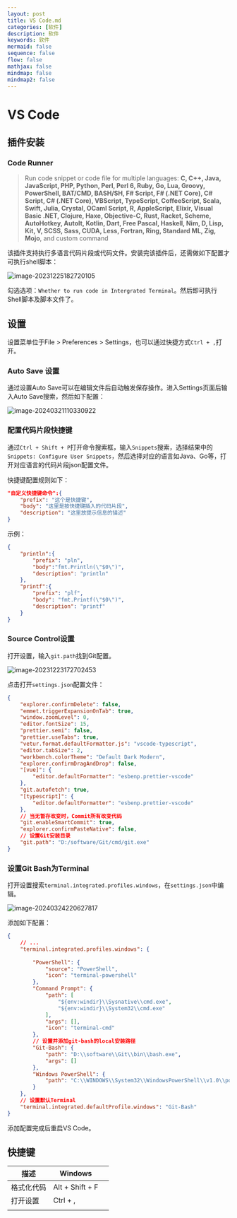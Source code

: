 ```yaml
---
layout: post
title: VS Code.md
categories: [软件]
description: 软件
keywords: 软件
mermaid: false
sequence: false
flow: false
mathjax: false
mindmap: false
mindmap2: false
---
```



# VS Code

## 插件安装

### Code Runner

> Run code snippet or code file for multiple languages: **C, C++, Java, JavaScript, PHP, Python, Perl, Perl 6, Ruby, Go, Lua, Groovy, PowerShell, BAT/CMD, BASH/SH, F# Script, F# (.NET Core), C# Script, C# (.NET Core), VBScript, TypeScript, CoffeeScript, Scala, Swift, Julia, Crystal, OCaml Script, R, AppleScript, Elixir, Visual Basic .NET, Clojure, Haxe, Objective-C, Rust, Racket, Scheme, AutoHotkey, AutoIt, Kotlin, Dart, Free Pascal, Haskell, Nim, D, Lisp, Kit, V, SCSS, Sass, CUDA, Less, Fortran, Ring, Standard ML, Zig, Mojo**, and custom command



该插件支持执行多语言代码片段或代码文件。安装完该插件后，还需做如下配置才可执行shell脚本：

![image-20231225182720105](https://www.xubighead.top/api/oss/img/S8lEMgro.png)



勾选选项：`Whether to run code in Intergrated Terminal`。然后即可执行Shell脚本及脚本文件了。



## 设置

设置菜单位于File > Preferences > Settings，也可以通过快捷方式`Ctrl + ,`打开。



### Auto Save 设置

通过设置Auto Save可以在编辑文件后自动触发保存操作。进入Settings页面后输入Auto Save搜索，然后如下配置：

<img src="https://www.xubighead.top/api/oss/img/S8mKkTJY.png" alt="image-20240321110330922" loading="lazy"/>



### 配置代码片段快捷键

通过`Ctrl + Shift + P`打开命令搜索框，输入`Snippets`搜索，选择结果中的`Snippets: Configure User Snippets`，然后选择对应的语言如Java、Go等，打开对应语言的代码片段json配置文件。

快捷键配置规则如下：

```json
"自定义快捷键命令":{
    "prefix": "这个是快捷键",
    "body": "这里是按快捷键插入的代码片段",
    "description": "这里放提示信息的描述"
}
```



示例：

```json
{
	"println":{
		"prefix": "pln",
		"body":"fmt.Println(\"$0\")",
		"description": "println"
	},
	"printf":{
		"prefix": "plf",
		"body": "fmt.Printf(\"$0\")",
		"description": "printf"
	}
}
```



### Source Control设置   

打开设置，输入`git.path`找到Git配置。

<img src="https://www.xubighead.top/api/oss/img/Rqnbd1Mm.png" alt="image-20231223172702453" loading="lazy"/>



点击打开`settings.json`配置文件：

```json
{
	"explorer.confirmDelete": false,
	"emmet.triggerExpansionOnTab": true,
	"window.zoomLevel": 0,
	"editor.fontSize": 15,
	"prettier.semi": false,
	"prettier.useTabs": true,
	"vetur.format.defaultFormatter.js": "vscode-typescript",
	"editor.tabSize": 2,
	"workbench.colorTheme": "Default Dark Modern",
	"explorer.confirmDragAndDrop": false,
	"[vue]": {
		"editor.defaultFormatter": "esbenp.prettier-vscode"
	},
	"git.autofetch": true,
	"[typescript]": {
		"editor.defaultFormatter": "esbenp.prettier-vscode"
	},
    // 当无暂存改变时，Commit所有改变代码
	"git.enableSmartCommit": true, 
	"explorer.confirmPasteNative": false,
    // 设置Git安装目录
	"git.path": "D:/software/Git/cmd/git.exe"
}

```



### 设置Git Bash为Terminal

打开设置搜索`terminal.integrated.profiles.windows`，在`settings.json`中编辑。

![image-20240324220627817](https://www.xubighead.top/api/oss/img/SUL3OYTY.png)



添加如下配置：

```json
{
	// ...
    "terminal.integrated.profiles.windows": {
    
        "PowerShell": {
            "source": "PowerShell",
            "icon": "terminal-powershell"
        },
        "Command Prompt": {
            "path": [
                "${env:windir}\\Sysnative\\cmd.exe",
                "${env:windir}\\System32\\cmd.exe"
            ],
            "args": [],
            "icon": "terminal-cmd"
        },
        // 设置并添加git-bash的local安装路径
        "Git-Bash": {
            "path": "D:\\software\\Git\\bin\\bash.exe", 
            "args": []
        },
        "Windows PowerShell": {
            "path": "C:\\WINDOWS\\System32\\WindowsPowerShell\\v1.0\\powershell.exe"
        }
    },
    // 设置默认Terminal
    "terminal.integrated.defaultProfile.windows": "Git-Bash"
}
```



添加配置完成后重启VS Code。



## 快捷键

| 描述       | Windows         |      |
| ---------- | --------------- | ---- |
| 格式化代码 | Alt + Shift + F |      |
| 打开设置   | Ctrl + ,        |      |
|            |                 |      |
